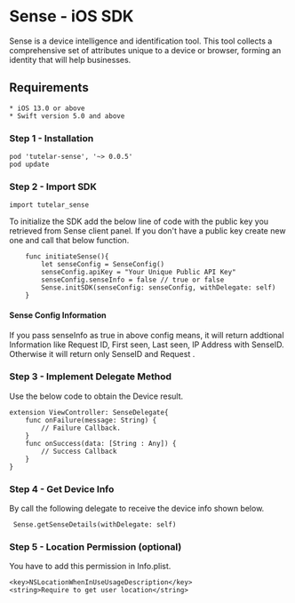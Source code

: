 # Sense - iOS SDK 

Sense is a device intelligence and identification tool. This tool collects a comprehensive set of attributes unique to a device or browser, forming an identity that will help businesses.

## Requirements
    * iOS 13.0 or above
    * Swift version 5.0 and above

### Step 1 - Installation
```
pod 'tutelar-sense', '~> 0.0.5'
pod update
```
### Step 2 - Import SDK
```
import tutelar_sense
```
To initialize the SDK add the below line of code with the public key you retrieved from Sense client panel. If you don't have a public key create new one and call that below function.

```
    func initiateSense(){
        let senseConfig = SenseConfig()
        senseConfig.apiKey = "Your Unique Public API Key"
        senseConfig.senseInfo = false // true or false
        Sense.initSDK(senseConfig: senseConfig, withDelegate: self)
    }

```
#### Sense Config Information

If you pass senseInfo as true in above config means, it will return addtional Information like Request ID, First seen, Last seen, IP Address with SenseID. Otherwise it will return only SenseID and Request .


### Step 3 - Implement  Delegate Method
Use the below code to obtain the Device result.
```
extension ViewController: SenseDelegate{
    func onFailure(message: String) {
        // Failure Callback.
    }
    func onSuccess(data: [String : Any]) {
        // Success Callback
    }
}
```
### Step 4 - Get Device Info
By call the following delegate to receive the device info shown below.
```
 Sense.getSenseDetails(withDelegate: self)
```
### Step 5 - Location Permission (optional)
You have to add this permission in Info.plist.

```
<key>NSLocationWhenInUseUsageDescription</key>
<string>Require to get user location</string>
```
